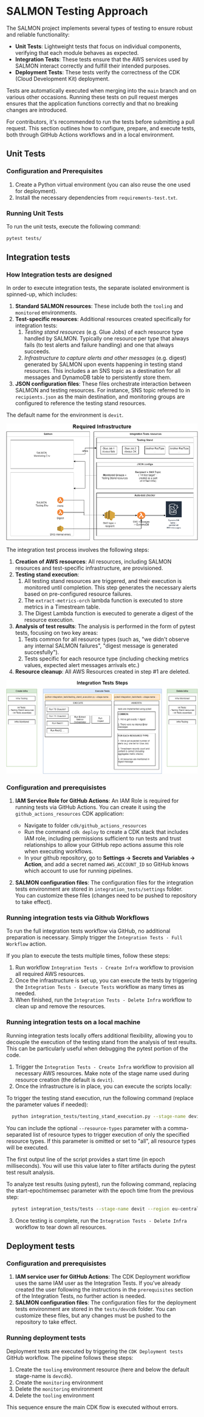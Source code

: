 # SALMON Testing Approach

The SALMON project implements several types of testing to ensure robust and reliable functionality:

- **Unit Tests**: Lightweight tests that focus on individual components, verifying that each module behaves as expected.
- **Integration Tests**: These tests ensure that the AWS services used by SALMON interact correctly and fulfill their intended purposes.
- **Deployment Tests**: These tests verify the correctness of the CDK (Cloud Development Kit) deployment.

Tests are automatically executed when merging into the `main` branch and on various other occasions. Running these tests on pull request merges ensures that the application functions correctly and that no breaking changes are introduced.

For contributors, it's recommended to run the tests before submitting a pull request. This section outlines how to configure, prepare, and execute tests, both through GitHub Actions workflows and in a local environment.

## Unit Tests

### Configuration and Prerequisites

1. Create a Python virtual environment (you can also reuse the one used for deployment).
2. Install the necessary dependencies from `requirements-test.txt`.

### Running Unit Tests

To run the unit tests, execute the following command:

```bash
pytest tests/
```

## Integration tests

### How Integration tests are designed

In order to execute integration tests, the separate isolated environment is spinned-up, which includes:
   1. **Standard SALMON resources**: These include both the `tooling` and `monitored` environments.
   2. **Test-specific resources**: Additional resources created specifically for integration tests:
      1. *Testing stand resources* (e.g. Glue Jobs) of each resource type handled by SALMON. Typically one resource per type that always fails (to test alerts and failure handling) and one that always succeeds.
      2. *Infrastructure to capture alerts and other messages* (e.g. digest) generated by SALMON upon events happening in testing stand resources. This includes a an SNS topic as a destination for all messages and DynamoDB table to persistently store them.
   3. **JSON configuration files**: These files orchestrate interaction between SALMON and testing resources. For instance, SNS topic referred to in `recipients.json` as the main destination, and monitoring groups are configured to reference the testing stand resources.

The default name for the environment is `devit`.

![Integration Tests Environment](/docs/images/inttests-infra.png "Integration Tests Environment")

The integration test process involves the following steps:

1. **Creation of AWS resources**: All resources, including SALMON resources and test-specific infrastructure, are provisioned.
2. **Testing stand execution**:
   1. All testing stand resources are triggered, and their execution is monitored until completion. This step generates the necessary alerts based on pre-configured resource failures.
   2. The `extract-metrics-orch` lambda function is executed to store metrics in a Timestream table.
   3. The Digest Lambda function is executed to generate a digest of the resource execution.
3. **Analysis of test results**: The analysis is performed in the form of pytest tests, focusing on two key areas:
   1. Tests common for all resource types (such as, "we didn't observe any internal SALMON failures", "digest message is generated succesfully").
   2. Tests specific for each resource type (including checking metrics values, expected alert messages arrivals etc.)
4. **Resource cleanup**: All AWS Resources created in step #1 are deleted.

![Integration Tests Workflow](/docs/images/inttests-steps.png "Integration Tests Workflow")

### Configuration and prerequisistes

1. **IAM Service Role for GitHub Actions**: An IAM Role is required for running tests via GitHub Actions. You can create it using the `github_actions_resources` CDK application:

   - Navigate to folder `cdk/github_actions_resources`
   - Run the command `cdk deploy` to create a CDK stack that includes IAM role, including permissions sufficient to run tests and trust relationships to allow your GitHub repo actions assume this role when executing workflows.
   - In your github repository, go to **Settings -> Secrets and Variables -> Action**, and add a secret named `AWS_ACCOUNT_ID` so GitHub knows which account to use for running pipelines.

2. **SALMON configuration files**: The configuration files for the integration tests environment are stored in `integration_tests/settings` folder.  
You can customize these files (changes need to be pushed to repository to take effect).

### Running integration tests via Github Workflows

To run the full integration tests workflow via GitHub, no additional preparation is necessary. Simply trigger the `Integration Tests - Full Workflow` action.

If you plan to execute the tests multiple times, follow these steps:

1. Run workflow `Integration Tests - Create Infra` workflow to provision all required AWS resources.
2. Once the infrastructure is set up, you can execute the tests by triggering the `Integration Tests - Execute Tests` workflow as many times as needed.
3. When finished, run the `Integration Tests - Delete Infra` workflow to clean up and remove the resources.

### Running integration tests on a local machine

Running integration tests locally offers additional flexibility, allowing you to decouple the execution of the testing stand from the analysis of test results. This can be particularly useful when debugging the pytest portion of the code.

1. Trigger the `Integration Tests - Create Infra` workflow to provision all necessary AWS resources. Make note of the stage name used during resource creation (the default is `devit`).
2. Once the infrastructure is in place, you can execute the scripts locally:

To trigger the testing stand execution, run the following command (replace the parameter values if needed):
```bash
  python integration_tests/testing_stand_execution.py --stage-name devit --region eu-central-1
```

You can include the optional `--resource-types` parameter with a comma-separated list of resource types to trigger execution of only the specified resource types. If this parameter is omitted or set to "all", all resource types will be executed.

The first output line of the script provides a start time (in epoch milliseconds). You will use this value later to filter artifacts during the pytest test result analysis.

To analyze test results (using pytest), run the following command, replacing the start-epochtimemsec parameter with the epoch time from the previous step:
```bash
  pytest integration_tests/tests --stage-name devit --region eu-central-1 --start-epochtimemsec 123456789000
```   
3. Once testing is complete, run the `Integration Tests - Delete Infra` workflow to tear down all resources.

## Deployment tests

### Configuration and prerequisistes

1. **IAM service user for GitHub Actions**: The CDK Deployment workflow uses the same IAM user as the Integration Tests. If you’ve already created the user following the instructions in the `prerequisites` section of the Integration Tests, no further action is needed.
2. **SALMON configuration files**: The configuration files for the deployment tests environment are stored in the `tests/devcdk` folder.
You can customize these files, but any changes must be pushed to the repository to take effect.

### Running deployment tests

Deployment tests are executed by triggering the `CDK Deployment tests` GitHub workflow. The pipeline follows these steps:
1. Create the `tooling` environment resource (here and below the default stage-name is `devcdk`).
2. Create the `monitoring` environment
3. Delete the `monitoring` environment
4. Delete the `tooling` environment

This sequence ensure the main CDK flow is executed without errors.

